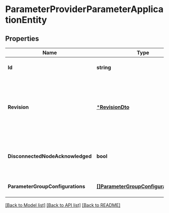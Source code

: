 # ParameterProviderParameterApplicationEntity

## Properties
Name | Type | Description | Notes
------------ | ------------- | ------------- | -------------
**Id** | **string** | The id of the parameter provider. | [optional] [default to null]
**Revision** | [***RevisionDto**](RevisionDTO.md) | The revision for this request/response. The revision is required for any mutable flow requests and is included in all responses. | [optional] [default to null]
**DisconnectedNodeAcknowledged** | **bool** | Acknowledges that this node is disconnected to allow for mutable requests to proceed. | [optional] [default to null]
**ParameterGroupConfigurations** | [**[]ParameterGroupConfigurationEntity**](ParameterGroupConfigurationEntity.md) | Configuration for the fetched Parameter Groups | [optional] [default to null]

[[Back to Model list]](../README.md#documentation-for-models) [[Back to API list]](../README.md#documentation-for-api-endpoints) [[Back to README]](../README.md)


